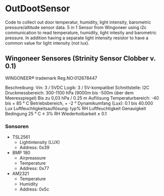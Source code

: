 # OutDootSensor

Code to collect out door temperatur, humidity, light intensity, barometric pressure/altitude sensor data.
5 in 1 Sensor from Wingoneer using i2c communication to read temperature, humidity, light intesity and barometric pressure.
In addition having a separate light intensity resistor to have a common value for light intensity (not lux).

## Wingoneer Sensores (Strinity Sensor Clobber v. 0.1)
WINGONEER® trademark Reg.NO:012678447

Beschreibung:
Vin: 3 / 5VDC
Logik: 3 / 5V-kompatibel
Schnittstelle: I2C
Druckmessbereich: 300-1100 hPa (9000m bis -500m über dem Meeresspiegel)
Bis zu 0,03 hPa / 0.25 m Auflösung
Temperaturbereich: -40 bis + 85 ° C Betriebsbereich, + -2 °
Dynamikumfang (Lux): 0.1 bis 40.000 Lux
Luftfeuchtigkeitsauflösung: typ% RH
Luftfeuchtigkeit Genauigkeit Bedingung 25 ° C ± 3% RH
Wiederholbarkeit ± 0.1

### Sonsoren
* TSL2561
  * Lightintensity (LUX)
  * Address: 0x39
* BMP 180
  * Airpreassure
  * Temperature
  * Address: 0x77
* AM2321
  * Temperature
  * Humidity
  * Address: 0x5c
